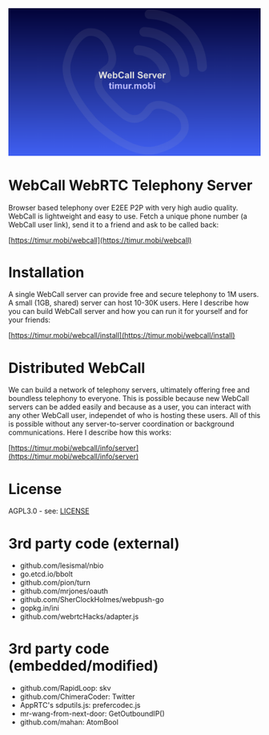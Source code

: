 <div align="center">
  <a href="https://timur.mobi/webcall"><img src="webroot/webcall-logo.png" alt="WebCall"></a>
</div>

# WebCall WebRTC Telephony Server

Browser based telephony over E2EE P2P with very high audio quality.
WebCall is lightweight and easy to use.
Fetch a unique phone number (a WebCall user link), send it to a friend and ask to be called back:

[https://timur.mobi/webcall](https://timur.mobi/webcall)

# Installation

A single WebCall server can provide free and secure telephony to 1M users.
A small (1GB, shared) server can host 10-30K users.
Here I describe how you can build WebCall server and how you can run it for yourself and for your friends:

[https://timur.mobi/webcall/install](https://timur.mobi/webcall/install)

# Distributed WebCall

We can build a network of telephony servers, ultimately offering free and
boundless telephony to everyone. This is possible because new WebCall 
servers can be added easily and because as a user, you can interact with any 
other WebCall user, independet of who is hosting these users. 
All of this is possible without any server-to-server coordination or background 
communications. Here I describe how this works:

[https://timur.mobi/webcall/info/server](https://timur.mobi/webcall/info/server)

# License

AGPL3.0 - see: [LICENSE](LICENSE)

# 3rd party code (external)

- github.com/lesismal/nbio
- go.etcd.io/bbolt
- github.com/pion/turn
- github.com/mrjones/oauth
- github.com/SherClockHolmes/webpush-go
- gopkg.in/ini
- github.com/webrtcHacks/adapter.js

# 3rd party code (embedded/modified)

- github.com/RapidLoop: skv
- github.com/ChimeraCoder: Twitter
- AppRTC's sdputils.js: prefercodec.js
- mr-wang-from-next-door: GetOutboundIP()
- github.com/mahan: AtomBool

